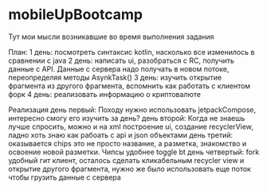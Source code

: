# mobileUpBootcamp
Тут мои мысли возникавшие во время выполнения задания

План:
1 день: посмотреть синтаксис kotlin, насколько все изменилось в сравнении с java
2 день: написать ui, разобраться с RC, получить данные с API. Данные с сервера надо получать в новом потоке, переопределяя методы AsynkTask()
3 день: изучить открытие фрагмента из другого фрагмента, вспомнить как работать с клиентом форк
4 день: реализовать информацию о криптовалюте


Реализация
день первый: Походу нужно использовать jetpackCompose, интересно смогу его изучить за день?
день второй: Когда не знаешь лучше спросить, можно и на xml 
построение ui, создание recyclerView, ладно хоть знаю как рабоать с api и json объектами
день третий: оказывается chips это не просто название, а разметка, знакомство и освоение новой разметки. Чипсы удобнее toggle bt
день четвертый: fork удобный гит клиент, осталось сделать кликабельным recycler view и открытие другого фрагмента, нужно же было использовать еще поток чтобы грузить данные с сервера
